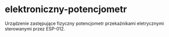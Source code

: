 # elektroniczny-potencjometr
Urządzenie zastępujące fizyczny potencjometr przekaźnikami eletrycznymi sterowanymi przez ESP-012. 
